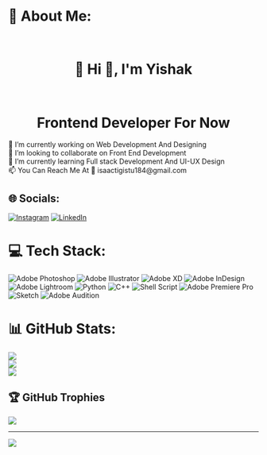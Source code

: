 # 💫 About Me:
<h1 align = center><br>🤖 Hi 👋, I'm Yishak <br></h1><h1 align = center><br>Frontend Developer For Now<br></h1>🔭 I’m currently working on Web Development And Designing<br>👯 I’m looking to collaborate on Front End Development<br>🌱 I’m currently learning Full stack Development And UI-UX Design<br>📫 You Can Reach Me At 📧 isaactigistu184@gmail.com


## 🌐 Socials:
[![Instagram](https://img.shields.io/badge/Instagram-%23E4405F.svg?logo=Instagram&logoColor=white)](https://instagram.com/isc_tg) [![LinkedIn](https://img.shields.io/badge/LinkedIn-%230077B5.svg?logo=linkedin&logoColor=white)](https://linkedin.com/in/isaac4k) 


# 💻 Tech Stack:
![Adobe Photoshop](https://img.shields.io/badge/adobephotoshop-%2331A8FF.svg?style=plastic&logo=adobephotoshop&logoColor=white) ![Adobe Illustrator](https://img.shields.io/badge/adobeillustrator-%23FF9A00.svg?style=plastic&logo=adobeillustrator&logoColor=white) ![Adobe XD](https://img.shields.io/badge/Adobe%20XD-470137?style=plastic&logo=Adobe%20XD&logoColor=#FF61F6) ![Adobe InDesign](https://img.shields.io/badge/Adobe%20InDesign-49021F?style=plastic&logo=adobeindesign&logoColor=white) ![Adobe Lightroom](https://img.shields.io/badge/Adobe%20Lightroom-31A8FF.svg?style=plastic&logo=Adobe%20Lightroom&logoColor=white) ![Python](https://img.shields.io/badge/python-3670A0?style=plastic&logo=python&logoColor=ffdd54) ![C++](https://img.shields.io/badge/c++-%2300599C.svg?style=plastic&logo=c%2B%2B&logoColor=white) ![Shell Script](https://img.shields.io/badge/shell_script-%23121011.svg?style=plastic&logo=gnu-bash&logoColor=white) ![Adobe Premiere Pro](https://img.shields.io/badge/Adobe%20Premiere%20Pro-9999FF.svg?style=plastic&logo=Adobe%20Premiere%20Pro&logoColor=white) ![Sketch](https://img.shields.io/badge/Sketch-FFB387?style=plastic&logo=sketch&logoColor=black) ![Adobe Audition](https://img.shields.io/badge/Adobe%20Audition-9999FF.svg?style=plastic&logo=Adobe%20Audition&logoColor=white)
# 📊 GitHub Stats:
![](https://github-readme-stats.vercel.app/api?username=isaac4k&theme=dark&hide_border=false&include_all_commits=false&count_private=false)<br/>
![](https://github-readme-streak-stats.herokuapp.com/?user=isaac4k&theme=dark&hide_border=false)<br/>
![](https://github-readme-stats.vercel.app/api/top-langs/?username=isaac4k&theme=dark&hide_border=false&include_all_commits=false&count_private=false&layout=compact)

## 🏆 GitHub Trophies
![](https://github-profile-trophy.vercel.app/?username=isaac4k&theme=radical&no-frame=false&no-bg=true&margin-w=4)

---
[![](https://visitcount.itsvg.in/api?id=isaac4k&icon=0&color=1)](https://visitcount.itsvg.in)
